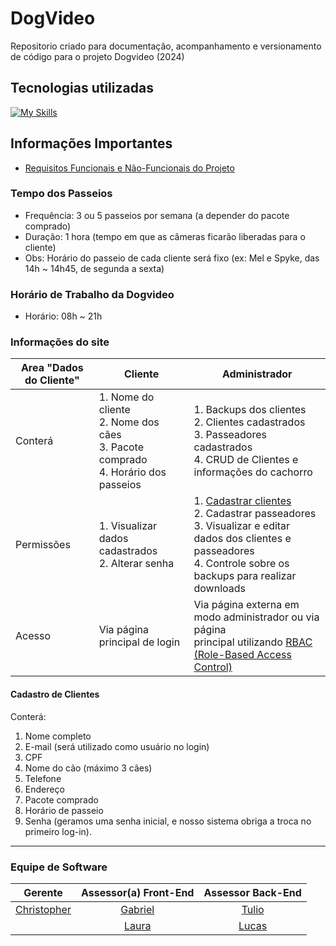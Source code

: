 # DogVideo
Repositorio criado para documentação, acompanhamento e versionamento de código para o projeto Dogvideo (2024)

## Tecnologias utilizadas
[![My Skills](https://skillicons.dev/icons?i=html,css,js,nodejs,react,mysql,php,git&perline=8)](https://skillicons.dev)
## Informações Importantes 
- [Requisitos Funcionais e Não-Funcionais do Projeto](https://www.overleaf.com/project/66d21797940a8fdbadbf5317)

### Tempo dos Passeios
  - Frequência: 3 ou 5 passeios por semana (a depender do pacote comprado)
  - Duração: 1 hora (tempo em que as câmeras ficarão liberadas para o cliente)
  - Obs: Horário do passeio de cada cliente será fixo (ex: Mel e Spyke, das 14h ~ 14h45, de segunda a sexta)

### Horário de Trabalho da Dogvideo
- Horário: 08h ~ 21h

### Informações do site


|Area "Dados do Cliente" | Cliente | Administrador |
|----|----|----|
| Conterá | 1. Nome do cliente <br/>2. Nome dos cães<br/>3. Pacote comprado<br/>4. Horário dos passeios | 1. Backups dos clientes<br/>2. Clientes cadastrados<br/>3. Passeadores cadastrados<br/>4. CRUD de Clientes e informações do cachorro |
| Permissões| 1. Visualizar dados cadastrados <br/> 2. Alterar senha | 1. [Cadastrar clientes](https://github.com/wChrstphr/dog-video/edit/main/README.md#cadastro-de-clientes) <br/>2. Cadastrar passeadores<br/>3. Visualizar e editar dados dos clientes e passeadores<br/>4. Controle sobre os backups para realizar downloads |
| Acesso |  Via página principal de login | Via página externa em modo administrador ou via página<br/>principal utilizando [RBAC (Role-Based Access Control)](https://dac.digital/how-to-use-reactjs-for-secure-role-based-access-control/)|

#### Cadastro de Clientes 
Conterá:
1. Nome completo
2. E-mail (será utilizado como usuário no login)
3. CPF
4. Nome do cão (máximo 3 cães)
5. Telefone
6. Endereço
7. Pacote comprado
8. Horário de passeio
9. Senha (geramos uma senha inicial, e nosso sistema obriga a troca no primeiro log-in).
    
---

### Equipe de Software

|Gerente|Assessor(a) Front-End|Assessor Back-End|
|:----:|:-----:|:-----:|
|[Christopher](https://github.com/wChrstphr/)|[Gabriel](https://github.com/GabrielSMonteiro)|[Tulio](https://github.com/Tullianno)|
||[Laura](https://github.com/LauraYamamotoUNB)|[Lucas](https://github.com/lucasdepaulaleal)|
